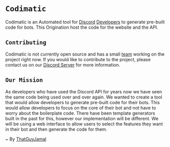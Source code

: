 # `Codimatic`

Codimatic is an Automated tool for [Discord](https://discord.com/) [Developers](https://discord.com/developers/docs/intro) to generate pre-built code for bots. This Origination host the code for the website and the API.

## `Contributing`

Codimatic is not currently open source and has a small [team](https://github.com/orgs/codimatic-org/people) working on the project right now. If you would like to contribute to the project, please contact us on our [Discord Server]() for more information.

## `Our Mission`

As developers who have used the Discord API for years now we have seen the same code being used over and over again. We wanted to create a tool that would allow developers to generate pre-built code for their bots. This would allow developers to focus on the core of their bot and not have to worry about the boilerplate code. There have been template generators built in the past for this, however our implementation will be different. We will be using a web interface to allow users to select the features they want in their bot and then generate the code for them.

~ By [ThatGuyJamal](https://github.com/ThatGuyJamal)
